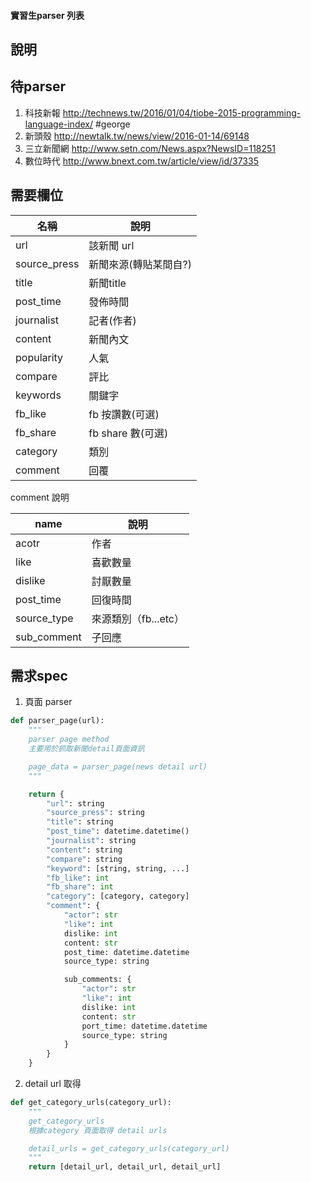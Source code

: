 #### 實習生parser 列表

說明
---

待parser
---

1. 科技新報        http://technews.tw/2016/01/04/tiobe-2015-programming-language-index/  #george
2. 新頭殼      http://newtalk.tw/news/view/2016-01-14/69148
3. 三立新聞網      http://www.setn.com/News.aspx?NewsID=118251
4. 數位時代        http://www.bnext.com.tw/article/view/id/37335

需要欄位
---

名稱| 說明
---|---
url| 該新聞 url
source_press| 新聞來源(轉貼某間自?)
title| 新聞title
post_time| 發佈時間
journalist| 記者(作者)
content| 新聞內文
popularity| 人氣
compare| 評比
keywords| 關鍵字
fb_like| fb 按讚數(可選)
fb_share| fb share 數(可選)
category| 類別
comment| 回覆


comment 說明

name| 說明
---|---
acotr| 作者
like| 喜歡數量
dislike| 討厭數量
post_time| 回復時間
source_type| 來源類別（fb...etc）
sub_comment| 子回應



需求spec
---
1. 頁面 parser
```python
def parser_page(url):
    """
    parser page method 
    主要用於抓取新聞detail頁面資訊

    page_data = parser_page(news detail url)
    """

    return {
        "url": string
        "source_press": string
        "title": string
        "post_time": datetime.datetime()
        "journalist": string
        "content": string
        "compare": string
        "keyword": [string, string, ...]
        "fb_like": int
        "fb_share": int
        "category": [category, category]
        "comment": {
            "actor": str
            "like": int
            dislike: int
            content: str
            post_time: datetime.datetime
            source_type: string 

            sub_comments: {
                "actor": str
                "like": int
                dislike: int
                content: str
                port_time: datetime.datetime
                source_type: string 
            }
        }
    }
```

2. detail url 取得
```python
def get_category_urls(category_url):
    """ 
    get_category_urls
    根據category 頁面取得 detail urls 

    detail_urls = get_category_urls(category_url)
    """
    return [detail_url, detail_url, detail_url]

```

